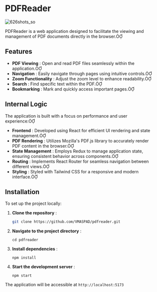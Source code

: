 # PDFReader
![626shots_so](https://github.com/user-attachments/assets/d69d3ed1-9f20-4960-87e3-c2d65acb7739)

PDFReader is a web application designed to facilitate the viewing and management of PDF documents directly in the browser.

## Features

* **PDF Viewing** : Open and read PDF files seamlessly within the application.
* **Navigation** : Easily navigate through pages using intuitive controls.
* **Zoom Functionality** : Adjust the zoom level to enhance readability.
* **Search** : Find specific text within the PDF.
* **Bookmarking** : Mark and quickly access important pages.

## Internal Logic

The application is built with a focus on performance and user experience:

* **Frontend** : Developed using React for efficient UI rendering and state management.
* **PDF Rendering** : Utilizes Mozilla's PDF.js library to accurately render PDF content in the browser.
* **State Management** : Employs Redux to manage application state, ensuring consistent behavior across components.
* **Routing** : Implements React Router for seamless navigation between different views.
* **Styling** : Styled with Tailwind CSS for a responsive and modern interface.

## Installation

To set up the project locally:

1. **Clone the repository** :
   ```bash
   git clone https://github.com/VMASPAD/pdfreader.git
    ```

1. **Navigate to the project directory** :

   `cd pdfreader`
 

1. **Install dependencies** :

   `npm install`
 
1. **Start the development server** :

   `npm start`
 

The application will be accessible at `http://localhost:5173`

